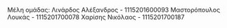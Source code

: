 Μέλη ομάδας:
Λινάρδος Αλέξανδρος - 1115201600093
Μαστορόπουλος Λουκάς - 1115201700078
Χαρίσης Νικόλαος - 1115201700187

